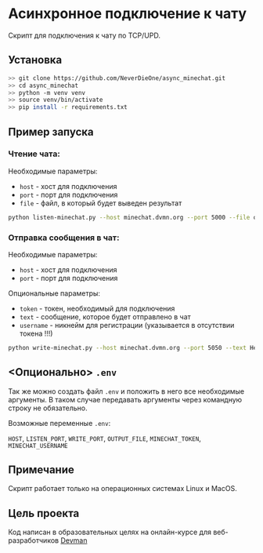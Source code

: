 # Асинхронное подключение к чату

Скрипт для подключения к чату по TCP/UPD.

## Установка

```bash
>> git clone https://github.com/NeverDieOne/async_minechat.git
>> cd async_minechat
>> python -m venv venv
>> source venv/bin/activate
>> pip install -r requirements.txt
```

## Пример запуска

### Чтение чата:

Необходимые параметры:
* `host` - хост для подключения
* `port` - порт для подключения
* `file` - файл, в который будет выведен результат

```bash
python listen-minechat.py --host minechat.dvmn.org --port 5000 --file output.txt
```

### Отправка сообщения в чат:

Необходимые параметры:
* `host` - хост для подключения
* `port` - порт для подключения

Опциональные параметры:
* `token` - токен, необходимый для подключения
* `text` - сообщение, которое будет отправлено в чат
* `username` - никнейм для регистрации (указывается в отсутствии токена !!!)
    
```bash
python write-minechat.py --host minechat.dvmn.org --port 5050 --text Hello
```

## <Опционально> `.env`
Так же можно создать файл `.env` и положить в него все необходимые аргументы.
В таком случае передавать аргументы через командную строку не обязательно.

Возможные переменные `.env`:

`HOST`,
`LISTEN_PORT`,
`WRITE_PORT`,
`OUTPUT_FILE`,
`MINECHAT_TOKEN`,
`MINECHAT_USERNAME`

## Примечание

Скрипт работает только на операционных системах Linux и MacOS.

## Цель проекта
Код написан в образовательных целях на онлайн-курсе для веб-разработчиков [Devman](https://dvmn.org/modules)
